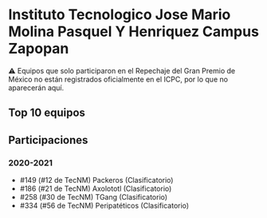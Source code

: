 # Instituto Tecnologico Jose Mario Molina Pasquel Y Henriquez Campus Zapopan

:warning: Equipos que solo participaron en el Repechaje del Gran Premio de México no están registrados oficialmente en el ICPC, por lo que no aparecerán aquí.

## Top 10 equipos


## Participaciones

### 2020-2021

- #149 (#12 de TecNM) Packeros (Clasificatorio)
- #186 (#21 de TecNM)  Axolototl (Clasificatorio)
- #258 (#30 de TecNM) TGang (Clasificatorio)
- #334 (#56 de TecNM) Peripatéticos (Clasificatorio)



